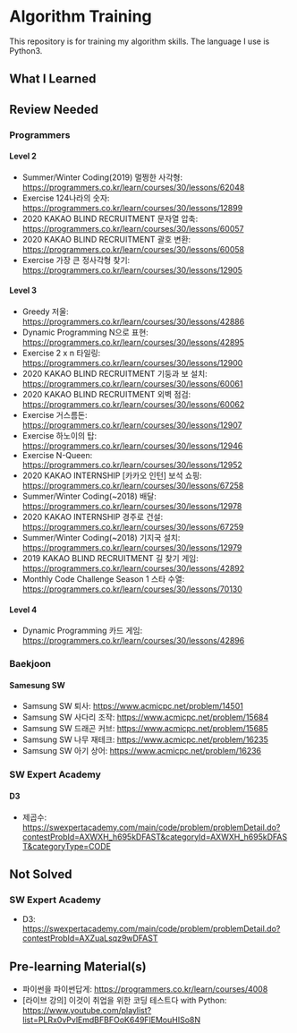 # Algorithm Training
This repository is for training my algorithm skills.
The language I use is Python3.

## What I Learned

## Review Needed
### Programmers
#### Level 2
+ Summer/Winter Coding(2019) 멀쩡한 사각형: https://programmers.co.kr/learn/courses/30/lessons/62048
+ Exercise 124나라의 숫자: https://programmers.co.kr/learn/courses/30/lessons/12899
+ 2020 KAKAO BLIND RECRUITMENT 문자열 압축: https://programmers.co.kr/learn/courses/30/lessons/60057
+ 2020 KAKAO BLIND RECRUITMENT 괄호 변환: https://programmers.co.kr/learn/courses/30/lessons/60058
+ Exercise 가장 큰 정사각형 찾기: https://programmers.co.kr/learn/courses/30/lessons/12905
#### Level 3
+ Greedy 저울: https://programmers.co.kr/learn/courses/30/lessons/42886
+ Dynamic Programming N으로 표현: https://programmers.co.kr/learn/courses/30/lessons/42895
+ Exercise 2 x n 타일링: https://programmers.co.kr/learn/courses/30/lessons/12900
+ 2020 KAKAO BLIND RECRUITMENT 기둥과 보 설치: https://programmers.co.kr/learn/courses/30/lessons/60061
+ 2020 KAKAO BLIND RECRUITMENT 외벽 점검: https://programmers.co.kr/learn/courses/30/lessons/60062
+ Exercise 거스름돈: https://programmers.co.kr/learn/courses/30/lessons/12907
+ Exercise 하노이의 탑: https://programmers.co.kr/learn/courses/30/lessons/12946
+ Exercise N-Queen: https://programmers.co.kr/learn/courses/30/lessons/12952
+ 2020 KAKAO INTERNSHIP [카카오 인턴] 보석 쇼핑: https://programmers.co.kr/learn/courses/30/lessons/67258
+ Summer/Winter Coding(~2018) 배달: https://programmers.co.kr/learn/courses/30/lessons/12978
+ 2020 KAKAO INTERNSHIP 경주로 건설: https://programmers.co.kr/learn/courses/30/lessons/67259
+ Summer/Winter Coding(~2018) 기지국 설치: https://programmers.co.kr/learn/courses/30/lessons/12979
+ 2019 KAKAO BLIND RECRUITMENT 길 찾기 게임: https://programmers.co.kr/learn/courses/30/lessons/42892
+ Monthly Code Challenge Season 1 스타 수열: https://programmers.co.kr/learn/courses/30/lessons/70130
#### Level 4
+ Dynamic Programming 카드 게임: https://programmers.co.kr/learn/courses/30/lessons/42896

### Baekjoon
#### Samesung SW
+ Samsung SW 퇴사: https://www.acmicpc.net/problem/14501
+ Samsung SW 사다리 조작: https://www.acmicpc.net/problem/15684
+ Samsung SW 드래곤 커브: https://www.acmicpc.net/problem/15685
+ Samsung SW 나무 재테크: https://www.acmicpc.net/problem/16235
+ Samsung SW 아기 상어: https://www.acmicpc.net/problem/16236

### SW Expert Academy
#### D3
+ 제곱수: https://swexpertacademy.com/main/code/problem/problemDetail.do?contestProbId=AXWXH_h695kDFAST&categoryId=AXWXH_h695kDFAST&categoryType=CODE

## Not Solved
### SW Expert Academy
+ D3: https://swexpertacademy.com/main/code/problem/problemDetail.do?contestProbId=AXZuaLsqz9wDFAST
## Pre-learning Material(s)
+ 파이썬을 파이썬답게: https://programmers.co.kr/learn/courses/4008
+ [라이브 강의] 이것이 취업을 위한 코딩 테스트다 with Python: https://www.youtube.com/playlist?list=PLRx0vPvlEmdBFBFOoK649FlEMouHISo8N
